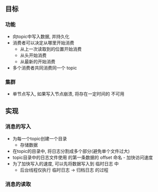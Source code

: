 ## 目标
### 功能
- 向topic中写入数据, 并持久化
- 消费者可以决定从哪里开始消费
    - 从上一次读取到的位置开始消费
    - 从头开始消费
    - 从最新的开始消费
- 多个消费者共同消费同一个 topic

### 集群
- 单节点写入, 如果写入节点崩溃, 将存在一定时间的 不可用


## 实现
### 消息的写入
- 为每一个topic创建一个目录
    - 存储数据
- 在topic的目录中, 将日志分割成多个部分(避免单个文件过大)
- topic目录中的日志文件使用 的第一条数据的 offset 命名 - 加快访问速度
- 为了加快写入的速度, 可以先将数据写入到 临时日志 中
    - 后台线程仅执行 临时日志 -> 归档日志 的过程

### 消息的读取

